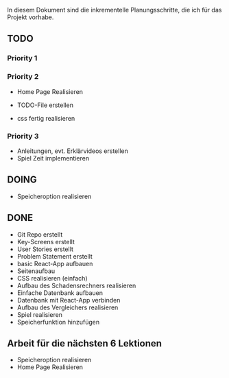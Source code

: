 In diesem Dokument sind die inkrementelle Planungsschritte, die ich für das Projekt vorhabe.

## TODO
### Priority 1

### Priority 2
- Home Page Realisieren
- TODO-File erstellen

- css fertig realisieren

###  Priority 3
- Anleitungen, evt. Erklärvideos erstellen
- Spiel Zeit implementieren



## DOING

- Speicheroption realisieren

## DONE
- Git Repo erstellt 
- Key-Screens erstellt
- User Stories erstellt
- Problem Statement erstellt
- basic React-App aufbauen
- Seitenaufbau 
- CSS realisieren (einfach)
- Aufbau des Schadensrechners realisieren
- Einfache Datenbank aufbauen
- Datenbank mit React-App verbinden
- Aufbau des Vergleichers realisieren
- Spiel realisieren
- Speicherfunktion hinzufügen

## Arbeit für die nächsten 6 Lektionen


- Speicheroption realisieren
- Home Page Realisieren


